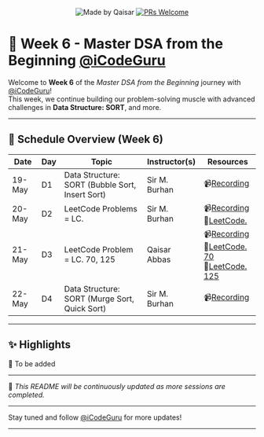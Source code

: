 <div align="center">

![Made by Qaisar](https://img.shields.io/badge/Made%20by-Qaisar%20Abbas-blueviolet)
[![PRs Welcome](https://img.shields.io/badge/PRs-welcome-brightgreen.svg?style=flat-square)](http://makeapullrequest.com)

</div>

# 📘 Week 6 - Master DSA from the Beginning [@iCodeGuru](https://www.linkedin.com/company/icode-guru/posts/?feedView=all)

Welcome to **Week 6** of the *Master DSA from the Beginning* journey with [@iCodeGuru](https://www.linkedin.com/company/icode-guru/posts/?feedView=all)!  
This week, we continue building our problem-solving muscle with advanced challenges in **Data Structure: SORT**, and more.

---

## 📅 Schedule Overview (Week 6)

| Date      | Day | Topic                    | Instructor(s)     | Resources |
|-----------|-----|---------------------------|-------------------|-----------|
| 19-May    | D1  | Data Structure: SORT (Bubble Sort, Insert Sort)         | Sir M. Burhan     | 📹[Recording](https://www.facebook.com/iCodeguru/videos/1896190564513260/) |
| 20-May    | D2  | LeetCode Problems = LC.              | Sir M. Burhan     | 📹[Recording](https://www.facebook.com/iCodeguru/videos/23983946327888740/)<br>🔗[LeetCode.]() |
| 21-May    | D3  | LeetCode Problem = LC. 70, 125             | Qaisar Abbas     | 📹[Recording](https://www.facebook.com/iCodeguru/videos/1725183341719778/)<br>🔗[LeetCode. 70](https://leetcode.com/problems/climbing-stairs/description/)<br>🔗[LeetCode. 125](https://leetcode.com/problems/valid-palindrome/description/) |
| 22-May    | D4  | Data Structure: SORT (Murge Sort, Quick Sort)   | Sir M. Burhan     | 📹[Recording](https://www.facebook.com/iCodeguru/videos/713452454697869/) |


---

## ✨ Highlights
🔹 To be added

---

📌 *This README will be continuously updated as more sessions are completed.*

---

Stay tuned and follow [@iCodeGuru](https://www.linkedin.com/company/icode-guru/posts/?feedView=all) for more updates!

---

